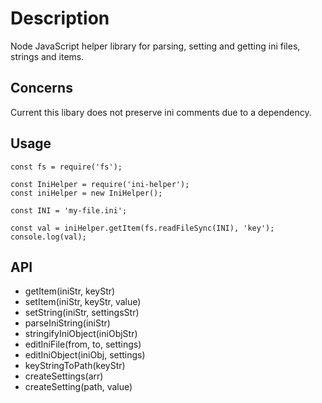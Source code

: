 # Description

Node JavaScript helper library for parsing, setting and getting ini files, strings and items.

## Concerns

Current this libary does not preserve ini comments due to a dependency.

## Usage

```
const fs = require('fs');

const IniHelper = require('ini-helper');
const iniHelper = new IniHelper();

const INI = 'my-file.ini';

const val = iniHelper.getItem(fs.readFileSync(INI), 'key');
console.log(val);

```

## API

* getItem(iniStr, keyStr)
* setItem(iniStr, keyStr, value)
* setString(iniStr, settingsStr)
* parseIniString(iniStr)
* stringifyIniObject(iniObjStr)
* editIniFile(from, to, settings)
* editIniObject(iniObj, settings)
* keyStringToPath(keyStr)
* createSettings(arr)
* createSetting(path, value)